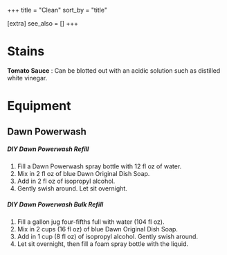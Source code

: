 +++
title = "Clean"
sort_by = "title"

[extra]
see_also = []
+++

# Stains

**Tomato Sauce**
: Can be blotted out with an acidic solution such as distilled white vinegar.


# Equipment

## Dawn Powerwash

##### DIY Dawn Powerwash Refill
1. Fill a Dawn Powerwash spray bottle with 12 fl oz of water.
1. Mix in 2 fl oz of blue Dawn Original Dish Soap.
1. Add in 2 fl oz of isopropyl alcohol.
1. Gently swish around. Let sit overnight.

##### DIY Dawn Powerwash Bulk Refill
1. Fill a gallon jug four-fifths full with water (104 fl oz).
1. Mix in 2 cups (16 fl oz) of blue Dawn Original Dish Soap.
1. Add in 1 cup (8 fl oz) of isopropyl alcohol. Gently swish around.
1. Let sit overnight, then fill a foam spray bottle with the liquid.
